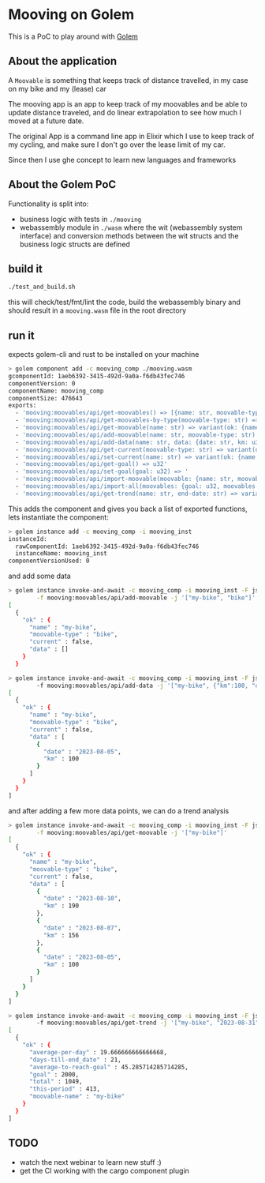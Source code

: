 # Mooving on Golem

This is a PoC to play around with [Golem](https://golem.cloud/)

## About the application

A `Moovable` is something that keeps track of distance travelled, in my case on my bike and my (lease) car

The mooving app is an app to keep track of my moovables and be able to update distance traveled, and do linear extrapolation to see how much I moved at a future date.

The original App is a command line app in Elixir which I use to keep track of my cycling, and make sure I don't go over the lease limit of my car.

Since then I use ghe concept to learn new languages and frameworks

## About the Golem PoC

Functionality is split into:

- business logic with tests in `./mooving`
- webassembly module in `./wasm` where the wit (webassembly system interface) and conversion methods between the wit structs and the business logic structs are defined

## build it

```bash
./test_and_build.sh
```

this will check/test/fmt/lint the code, build the webassembly binary and should result in a `mooving.wasm` file in the root directory

## run it

expects golem-cli and rust to be installed on your machine

```bash
> golem component add -c mooving_comp ./mooving.wasm
gcomponentId: 1aeb6392-3415-492d-9a0a-f6db43fec746
componentVersion: 0
componentName: mooving_comp
componentSize: 476643
exports: 
  - 'mooving:moovables/api/get-moovables() => [{name: str, moovable-type: str, current: bool, data: [{date: str, km: u32}]}]'
  - 'mooving:moovables/api/get-moovables-by-type(moovable-type: str) => [{name: str, moovable-type: str, current: bool, data: [{date: str, km: u32}]}]'
  - 'mooving:moovables/api/get-moovable(name: str) => variant(ok: {name: str, moovable-type: str, current: bool, data: [{date: str, km: u32}]}, error: str)'
  - 'mooving:moovables/api/add-moovable(name: str, moovable-type: str) => variant(ok: {name: str, moovable-type: str, current: bool, data: [{date: str, km: u32}]}, error: str)'
  - 'mooving:moovables/api/add-data(name: str, data: {date: str, km: u32}) => variant(ok: {name: str, moovable-type: str, current: bool, data: [{date: str, km: u32}]}, error: str)'
  - 'mooving:moovables/api/get-current(moovable-type: str) => variant(ok: {name: str, moovable-type: str, current: bool, data: [{date: str, km: u32}]}, error: str)'
  - 'mooving:moovables/api/set-current(name: str) => variant(ok: {name: str, moovable-type: str, current: bool, data: [{date: str, km: u32}]}, error: str)'
  - 'mooving:moovables/api/get-goal() => u32'
  - 'mooving:moovables/api/set-goal(goal: u32) => '
  - 'mooving:moovables/api/import-moovable(moovable: {name: str, moovable-type: str, current: bool, data: [{date: str, km: u32}]}) => variant(ok: {name: str, moovable-type: str, current: bool, data: [{date: str, km: u32}]}, error: str)'
  - 'mooving:moovables/api/import-all(moovables: {goal: u32, moovables: [{name: str, moovable-type: str, current: bool, data: [{date: str, km: u32}]}]}) => '
  - 'mooving:moovables/api/get-trend(name: str, end-date: str) => variant(ok: {average: f64, days: u32, average-to-reach-goal: f64, goal: u32, total: u32, this-period: u32, moovable-name: str}, error: str)'
```

This adds the component and gives you back a list of exported functions, lets instantiate the component:

```bash
> golem instance add -c mooving_comp -i mooving_inst
instanceId:
  rawComponentId: 1aeb6392-3415-492d-9a0a-f6db43fec746
  instanceName: mooving_inst
componentVersionUsed: 0
```
and add some data

```bash
> golem instance invoke-and-await -c mooving_comp -i mooving_inst -F json \
        -f mooving:moovables/api/add-moovable -j '["my-bike", "bike"]'
[
  {
    "ok" : {
      "name" : "my-bike",
      "moovable-type" : "bike",
      "current" : false,
      "data" : []
    }
  }

> golem instance invoke-and-await -c mooving_comp -i mooving_inst -F json \ 
        -f mooving:moovables/api/add-data -j '["my-bike", {"km":100, "date": "2023-08-05"}]'
[
  {
    "ok" : {
      "name" : "my-bike",
      "moovable-type" : "bike",
      "current" : false,
      "data" : [
        {
          "date" : "2023-08-05",
          "km" : 100
        }
      ]
    }
  }
]
```

and after adding a few more data points, we can do a trend analysis

```bash
> golem instance invoke-and-await -c mooving_comp -i mooving_inst -F json \
        -f mooving:moovables/api/get-moovable -j '["my-bike"]'
[
  {
    "ok" : {
      "name" : "my-bike",
      "moovable-type" : "bike",
      "current" : false,
      "data" : [
        {
          "date" : "2023-08-10",
          "km" : 190
        },
        {
          "date" : "2023-08-07",
          "km" : 156
        },
        {
          "date" : "2023-08-05",
          "km" : 100
        }
      ]
    }
  }
]

> golem instance invoke-and-await -c mooving_comp -i mooving_inst -F json \ 
        -f mooving:moovables/api/get-trend -j '["my-bike", "2023-08-31"]'
[
  {
    "ok" : {
      "average-per-day" : 19.666666666666668,
      "days-till-end_date" : 21,
      "average-to-reach-goal" : 45.285714285714285,
      "goal" : 2000,
      "total" : 1049,
      "this-period" : 413,
      "moovable-name" : "my-bike"
    }
  }
]
```


## TODO

- watch the next webinar to learn new stuff :)
- get the CI working with the cargo component plugin
